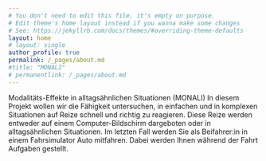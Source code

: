 ```yaml
---
# You don't need to edit this file, it's empty on purpose.
# Edit theme's home layout instead if you wanna make some changes
# See: https://jekyllrb.com/docs/themes/#overriding-theme-defaults
layout: home
# layout: single
author_profile: true
permalink: /_pages/about.md
#title: "MONALI"
# permanentlink: /_pages/about.md
---
```


Modalitäts-Effekte in alltagsähnlichen Situationen (MONALI)
In diesem Projekt wollen wir die Fähigkeit untersuchen, in einfachen und in komplexen Situationen auf Reize schnell und richtig zu reagieren. 
Diese Reize werden entweder auf einem Computer-Bildschirm dargeboten oder in alltagsähnlichen Situationen. 
Im letzten Fall werden Sie als Beifahrer:in in einem Fahrsimulator Auto mitfahren. 
Dabei werden Ihnen während der Fahrt Aufgaben gestellt. 
